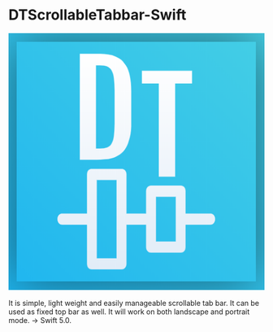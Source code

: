 # DTScrollableTabbar-Swift

![Screenshot](https://github.com/Dhaval1094/DTScrollableTabbar-Swift/blob/master/Screenshots/Logo/ic_app.png)

It is simple, light weight and easily manageable scrollable tab bar. It can be used as fixed top bar as well. It will work on both landscape and portrait mode. -> Swift 5.0. 
